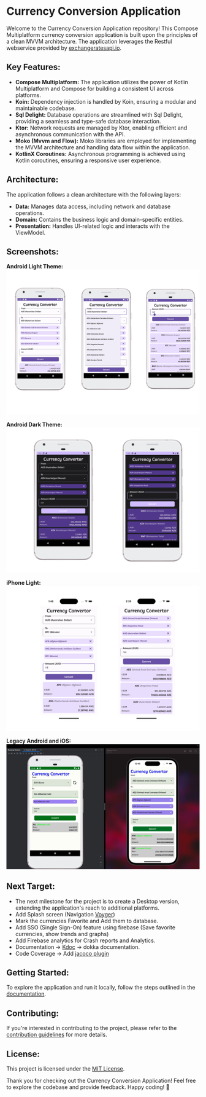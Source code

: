 # Currency Conversion Application

Welcome to the Currency Conversion Application repository! This Compose Multiplatform currency conversion application is built upon the principles of a clean MVVM architecture. The application leverages the Restful webservice provided by [exchangeratesapi.io](http://api.exchangeratesapi.io).

## Key Features:

- **Compose Multiplatform:** The application utilizes the power of Kotlin Multiplatform and Compose for building a consistent UI across platforms.
- **Koin:** Dependency injection is handled by Koin, ensuring a modular and maintainable codebase.
- **Sql Delight:** Database operations are streamlined with Sql Delight, providing a seamless and type-safe database interaction.
- **Ktor:** Network requests are managed by Ktor, enabling efficient and asynchronous communication with the API.
- **Moko (Mvvm and Flow):** Moko libraries are employed for implementing the MVVM architecture and handling data flow within the application.
- **KotlinX Coroutines:** Asynchronous programming is achieved using Kotlin coroutines, ensuring a responsive user experience.

## Architecture:

The application follows a clean architecture with the following layers:

- **Data:** Manages data access, including network and database operations.
- **Domain:** Contains the business logic and domain-specific entities.
- **Presentation:** Handles UI-related logic and interacts with the ViewModel.

## Screenshots:

**Android Light Theme:**
![Android Light Mode](/android_l.webp)

**Android Dark Theme:**
![Android Dark Mode](/android_d.webp)

**iPhone Light:**
![iPhone Light](/iphone_l.webp)

**Legacy Android and iOS:**
![Legacy Android And iOS](/img.jpeg)

## Next Target:

- The next milestone for the project is to create a Desktop version, extending the application's reach to additional platforms.
- Add Splash screen (Navigation [Voyger](https://voyager.adriel.cafe/))
- Mark the currencies Favorite and Add them to database.
- Add SSO (Single Sign-On) feature using firebase (Save favorite currencies, show trends and graphs)
- Add Firebase analytics for Crash reports and Analytics.
- Documentation -> [Kdoc](https://kotlinlang.org/docs/kotlin-doc.html) -> dokka documentation.
- Code Coverage -> Add [jacoco plugin](https://docs.gradle.org/current/userguide/jacoco_plugin.html)

## Getting Started:

To explore the application and run it locally, follow the steps outlined in the [documentation](/docs/getting-started.md).

## Contributing:

If you're interested in contributing to the project, please refer to the [contribution guidelines](/CONTRIBUTING.md) for more details.

## License:

This project is licensed under the [MIT License](/LICENSE).

Thank you for checking out the Currency Conversion Application! Feel free to explore the codebase and provide feedback. Happy coding! 🚀
